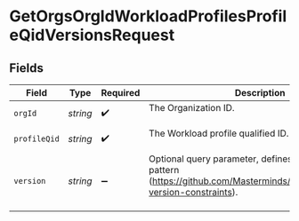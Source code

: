 # GetOrgsOrgIdWorkloadProfilesProfileQidVersionsRequest


## Fields

| Field                                                                                                                                | Type                                                                                                                                 | Required                                                                                                                             | Description                                                                                                                          |
| ------------------------------------------------------------------------------------------------------------------------------------ | ------------------------------------------------------------------------------------------------------------------------------------ | ------------------------------------------------------------------------------------------------------------------------------------ | ------------------------------------------------------------------------------------------------------------------------------------ |
| `orgId`                                                                                                                              | *string*                                                                                                                             | :heavy_check_mark:                                                                                                                   | The Organization ID.<br/><br/>                                                                                                       |
| `profileQid`                                                                                                                         | *string*                                                                                                                             | :heavy_check_mark:                                                                                                                   | The Workload profile qualified ID.<br/><br/>                                                                                         |
| `version`                                                                                                                            | *string*                                                                                                                             | :heavy_minus_sign:                                                                                                                   | Optional query parameter, defines version constraint pattern (https://github.com/Masterminds/semver#checking-version-constraints).<br/><br/> |